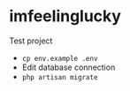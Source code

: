<h1>imfeelinglucky</h1>
<p>Test project</p>

<ul>
    <li><code>cp env.example .env</code></li>
    <li>Edit database connection</li>
    <li><code>php artisan migrate</code></li>
</ul>
